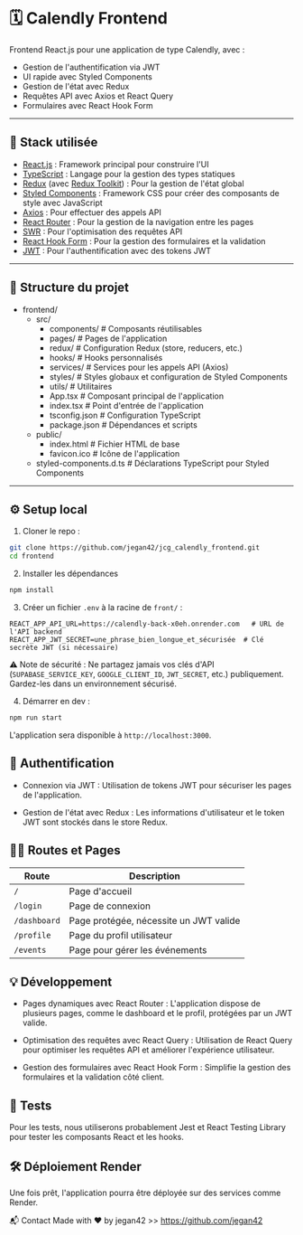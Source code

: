 # 🗓️ Calendly Frontend

Frontend React.js pour une application de type Calendly, avec :
- Gestion de l'authentification via JWT
- UI rapide avec Styled Components
- Gestion de l'état avec Redux
- Requêtes API avec Axios et React Query
- Formulaires avec React Hook Form

---

## 🚀 Stack utilisée

- [React.js](https://reactjs.org) : Framework principal pour construire l'UI
- [TypeScript](https://www.typescriptlang.org/) : Langage pour la gestion des types statiques
- [Redux](https://redux.js.org) (avec [Redux Toolkit](https://redux-toolkit.js.org/)) : Pour la gestion de l'état global
- [Styled Components](https://styled-components.com/) : Framework CSS pour créer des composants de style avec JavaScript
- [Axios](https://axios-http.com/) : Pour effectuer des appels API
- [React Router](https://reactrouter.com/) : Pour la gestion de la navigation entre les pages
- [SWR](https://swr.vercel.app/) : Pour l'optimisation des requêtes API
- [React Hook Form](https://react-hook-form.com/) : Pour la gestion des formulaires et la validation
- [JWT](https://jwt.io/) : Pour l'authentification avec des tokens JWT

---

## 📁 Structure du projet

* frontend/
    * src/
        * components/   # Composants réutilisables
        * pages/        # Pages de l'application
        * redux/        # Configuration Redux (store, reducers, etc.)
        * hooks/        # Hooks personnalisés
        * services/     # Services pour les appels API (Axios)
        * styles/       # Styles globaux et configuration de Styled Components
        * utils/        # Utilitaires
        * App.tsx       # Composant principal de l'application
        * index.tsx     # Point d'entrée de l'application
        * tsconfig.json # Configuration TypeScript
        * package.json  # Dépendances et scripts
    * public/
        * index.html    # Fichier HTML de base
        * favicon.ico   # Icône de l'application
    * styled-components.d.ts # Déclarations TypeScript pour Styled Components

---

## ⚙️ Setup local

1. Cloner le repo :

```bash
git clone https://github.com/jegan42/jcg_calendly_frontend.git
cd frontend
```

2. Installer les dépendances

```bash
npm install
```

3. Créer un fichier `.env` à la racine de `front/` :

```env
REACT_APP_API_URL=https://calendly-back-x0eh.onrender.com   # URL de l'API backend
REACT_APP_JWT_SECRET=une_phrase_bien_longue_et_sécurisée  # Clé secrète JWT (si nécessaire)

```

⚠️ Note de sécurité : Ne partagez jamais vos clés d'API (`SUPABASE_SERVICE_KEY`, `GOOGLE_CLIENT_ID`, `JWT_SECRET`, etc.) publiquement. Gardez-les dans un environnement sécurisé.

4. Démarrer en dev :

```bash
npm run start
```

L'application sera disponible à `http://localhost:3000`.


## 🔐 Authentification

* Connexion via JWT : Utilisation de tokens JWT pour sécuriser les pages de l'application.

* Gestion de l'état avec Redux : Les informations d'utilisateur et le token JWT sont stockés dans le store Redux.

## 🧑‍💻 Routes et Pages

| Route  | Description |
| ------------- | ------------- |
| `/`  | Page d'accueil  |
| `/login`  | Page de connexion  |
| `/dashboard`  | Page protégée, nécessite un JWT valide  |
| `/profile`  | Page du profil utilisateur  |
| `/events`  | Page pour gérer les événements  |

## 💡 Développement

* Pages dynamiques avec React Router : L'application dispose de plusieurs pages, comme le dashboard et le profil, protégées par un JWT valide.

* Optimisation des requêtes avec React Query : Utilisation de React Query pour optimiser les requêtes API et améliorer l'expérience utilisateur.

* Gestion des formulaires avec React Hook Form : Simplifie la gestion des formulaires et la validation côté client.

## 🧪 Tests

Pour les tests, nous utiliserons probablement Jest et React Testing Library pour tester les composants React et les hooks.

## 🛠 Déploiement Render

Une fois prêt, l'application pourra être déployée sur des services comme Render.


📬 Contact
Made with ❤️ by jegan42 >> https://github.com/jegan42

